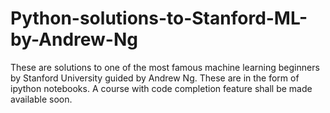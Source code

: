 # Python-solutions-to-Stanford-ML-by-Andrew-Ng
These are solutions to one of the most famous machine learning beginners by Stanford University guided by Andrew Ng.
These are in the form of ipython notebooks.
A course with code completion feature shall be made available soon.
